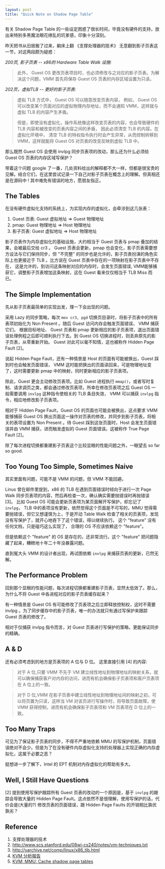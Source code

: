 ```yaml
---
layout: post
title: "Quick Note on Shadow Page Table"
---
```


有关 Shadow Page Table 的一些设定困惑了很长时间，毕竟没有硬件的支持，放出来特别多黑魔法眼花缭乱的坑爹感，印象十分深刻。

昨天把书从旧居搬了过来，躺床上翻 《支撑处理器的技术》 无意翻到影子页表这一节，对这两段颇为疑惑：

*200页, 影子页表 -- x86的 Hardware Table Walk 设施:*

> 此外， Guest OS 更改页表项目时，也必须修改与之对应的影子页表。为解决这个问题，VMM 首先将保存 Guest OS 页表的内存区域设置为只读。

*202页，虚拟TLB -- 更好的影子页表:*

> 虚拟 TLB 方式中， Guest OS 可以随意改变页表内容， 例如， Guest OS 可以改变某个页面对应的虚拟物理内存地址，而不会通知 VMM，这样就与虚拟 TLB 的内容产生矛盾。
>
> 但是，即使没有虚拟化，操作系统像这样改变页表的内容，也会导致硬件的 TLB 内容和被改变的页表内容之间的矛盾， 因此必须清空 TLB 的内容。在虚拟化环境中， 清空 TLB 的特权指令执行时会产生异常，从而控制转移到 VMM，这样就能将 Guest OS 对页表的改变反映到虚拟 TLB 中。

那么既然 Guest OS 会使用 invlpg 同步页表项的改动，那么还为什么必须给 Guest OS 页表的内存区域写保护？

带着这个问题 google 了一番，几处资料给出的解释都不大一样，但都是很宝贵的见解。结合它们，在这里尝试记录一下自己对影子页表在概念上的理解。但真相还是在源码中 ! 其中难免有错误的地方，愿朋友指正。

## The Tables

在没有硬件虚拟化支持的系统上，为实现内存的虚拟化，会牵涉到这几张表：

1. Guest 页表: Guest 虚拟地址 => Guest 物理地址
2. pmap: Guest 物理地址 => Host 物理地址
3. 影子页表: Guest 虚拟地址 => Host 物理地址

影子页表作为内存虚拟化的基础设施，大约相当于 Guest 页表与 pmap 叠加的结果，会被最后交给 cr3 。 Guest 页表会更新，pmap 也会变化，影子页表需要想方设法与它们保持同步，但 "不完整" 的同步也是允许的，影子页表扮演的角色实际上也更接近于 TLB 。比方说在 Guest 页表中存在的一项映射在影子页表中不存在， 这是允许的，到访问这条映射对应的内存时，会发生页面错误, VMM能够捕获它，调整影子页表增加这条映射，这在 Guest 看来仅仅相当于 TLB Miss 而已。

## The Simple Implementation

先从影子页表最简单的实现出发，理一下会出现的问题。

采用 Lazy 的同步策略，每次 `mov cr3, pgd` 切换页目录时，将影子页表中的所有表项初始化为 Non Present 。随后 Guest 访问内存会触发页面错误， VMM 捕获它们， 根据目标地址、 Guest 页表和 pmap 更新相应的影子页表项，退出页面错误处理例程之后即可顺利执行下去。到 Guest OS 切换进程时，则丢弃原先的影子页表，从零重新开始。 Guest 对此可以毫不知情，这也被称作 Hidden Page Fault [2]。

说起 Hidden Page Fault，还有一种情景是 Host 的页面有可能被换出，Guest 踩到时也会触发页面错误， VMM 这时能把换出的页面读回来，可是物理地址变了，这时需要更新 pmap 中的映射，同时更新相应的影子页表项。

除此，Guest 更会主动修改页表项。比如 Guest 进程执行 `mmap()`，或者写时复制、请求调页之类，都会通过修改页表项，所幸在修改页表项之后 Guest OS 一般需要调用 `invlpg` 这种指令使相关的 TLB 条目失效， VMM 可以捕获 `invlpg` 指令，相应地修改影子页表项。

相对于 Hidden Page Fault，Guest OS 的页面也可能会被换出，这点要求 VMM 能够捕获 Guest OS 换出页面这一操作对页表的修改，并同步到影子页表，将相关的表项设置为 Non Present 。待 Guest 踩到这张页面时，Host 会发生页面错误并由 VMM 捕获，进而触发虚拟的 Guest 页面错误。这被称作 True Page Fault [2]。

除了每次进程切换都重建影子页表这个比较显眼的性能问题之外，一眼望去 so far so good.

## Too Young Too Simple, Sometimes Naive

其实里面有问题，可能不是 VMM 的问题，但 VMM 不能回避。

Linus 曾在邮件里提到，x86 的 TLB 在遇到页面错误时倾向于进行一次 Page Walk 同步页表项的内容，然后再检查一次，确认确实需要抛错误时再抛错误 [3]。 比如 Guest OS 可能会更新页表项为某页面解开写保护，却忘记了 `invlpg`， TLB 中的表项没有更新，依然觉得这个页面是不可写的，MMU 觉得需要抛错误，但它又想谨慎为上，于是开动 Table Walk 检查了相关的页表项，发现没有写保护了，就开心地吞下了这个错误，得以继续执行。 这个 "feature" 没有任何文档，只是碰巧这么实现了， 合理的 OS 不应该依赖这个 "feature"。

但是依赖这个 "feature" 的 OS 是存在的，还非常流行。这个 "feature" 把问题隐藏了起来，糟糕地十年二十年没暴露问题。

直到冤大头 VMM 的设计者出现，再试图依赖 `invlpg` 来捕获页表的更新，已然无解。

## The Performance Problem

回到那个显眼的性能问题，每次进程切换都重建影子页表，显然太低效了。那么，为什么不将 Guest 中各进程对应的影子页表缓存起来？

有一种情景是 Guest OS 有可能修改了页表项之后立即释放控制权，这时不需要 invlpg 。为了同步缓存中的影子页表，唯一的办法就只有通过写保护来跟踪 Guest 页表的修改了。

相对于仅捕获 invlpg 指令而言，对 Guest 页表进行写保护的策略，更能保证同步的精确。

## A & D

还有必须考虑到的地方是页表项的 A 位与 D 位。 这里直接引用 [4] 的内容:

> 对于 A 位,只要 VMM 不先于 VM 建立线性地址到物理地址的映射关系，就可以确保捕获客户对内存的访问，进而有机会确保影子页表项和客户页表项在 A 位上的一致。

> 对于 D 位,VMM 在影子页表中建立线性地址到物理地址间的映射之初，可以将页置为只读，这样当 VM 对该页进行写操作时，将导致页面故障，使 VMM 获得控制，进而有机会确保影子页表项和 VM 页表项在 D 位上的一致。

## Too Many Traps

可见为了保证影子页表的同步，不得不严重地依赖 MMU 的写保护机制，页面错误绝对不会少。但是为了在没有硬件内存虚拟化支持的处理器上实现正确的内存虚拟化，这属于必要之恶？

挺想进一步了解下，Intel 的 EPT 机制对内存虚拟化的帮助有多大。

## Well, I Still Have Questions

[2] 提到使用写保护跟踪所有 Guest 页表的改动的一个原因是，基于 `invlpg` 的跟踪会导致大量的 Hidden Page Fault。这点依然不是很理解，使用写保护的话，代价会是(大量的?) 修改页表的页面错误，跟 Hidden Page Faults 的开销相比孰优孰劣？

## Reference

1. 支撑处理器的技术
2. http://www.scs.stanford.edu/08wi-cs240/notes/vm-techniques.txt
3. http://yarchive.net/comp/linux/x86_tlb.html
4. [KVM 分析报告](http://wenku.baidu.com/view/9e5abf31b90d6c85ec3ac649.html)
5. [KVM: MMU: Cache shadow page tables](http://lwn.net/Articles/216759/)

